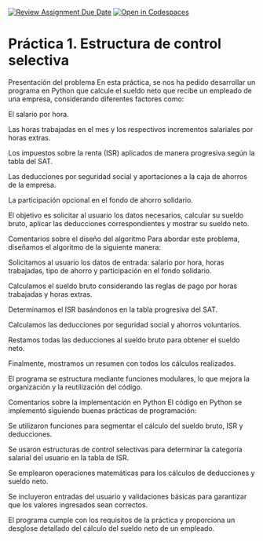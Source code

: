 [![Review Assignment Due Date](https://classroom.github.com/assets/deadline-readme-button-22041afd0340ce965d47ae6ef1cefeee28c7c493a6346c4f15d667ab976d596c.svg)](https://classroom.github.com/a/rMafNWiN)
[![Open in Codespaces](https://classroom.github.com/assets/launch-codespace-2972f46106e565e64193e422d61a12cf1da4916b45550586e14ef0a7c637dd04.svg)](https://classroom.github.com/open-in-codespaces?assignment_repo_id=18627383)
# Práctica 1. Estructura de control selectiva

Presentación del problema
En esta práctica, se nos ha pedido desarrollar un programa en Python que calcule el sueldo neto que recibe un empleado de una empresa, considerando diferentes factores como:

El salario por hora.

Las horas trabajadas en el mes y los respectivos incrementos salariales por horas extras.

Los impuestos sobre la renta (ISR) aplicados de manera progresiva según la tabla del SAT.

Las deducciones por seguridad social y aportaciones a la caja de ahorros de la empresa.

La participación opcional en el fondo de ahorro solidario.

El objetivo es solicitar al usuario los datos necesarios, calcular su sueldo bruto, aplicar las deducciones correspondientes y mostrar su sueldo neto.

Comentarios sobre el diseño del algoritmo
Para abordar este problema, diseñamos el algoritmo de la siguiente manera:

Solicitamos al usuario los datos de entrada: salario por hora, horas trabajadas, tipo de ahorro y participación en el fondo solidario.

Calculamos el sueldo bruto considerando las reglas de pago por horas trabajadas y horas extras.

Determinamos el ISR basándonos en la tabla progresiva del SAT.

Calculamos las deducciones por seguridad social y ahorros voluntarios.

Restamos todas las deducciones al sueldo bruto para obtener el sueldo neto.

Finalmente, mostramos un resumen con todos los cálculos realizados.

El programa se estructura mediante funciones modulares, lo que mejora la organización y la reutilización del código.

Comentarios sobre la implementación en Python
El código en Python se implementó siguiendo buenas prácticas de programación:

Se utilizaron funciones para segmentar el cálculo del sueldo bruto, ISR y deducciones.

Se usaron estructuras de control selectivas para determinar la categoría salarial del usuario en la tabla de ISR.

Se emplearon operaciones matemáticas para los cálculos de deducciones y sueldo neto.

Se incluyeron entradas del usuario y validaciones básicas para garantizar que los valores ingresados sean correctos.

El programa cumple con los requisitos de la práctica y proporciona un desglose detallado del cálculo del sueldo neto de un empleado.

